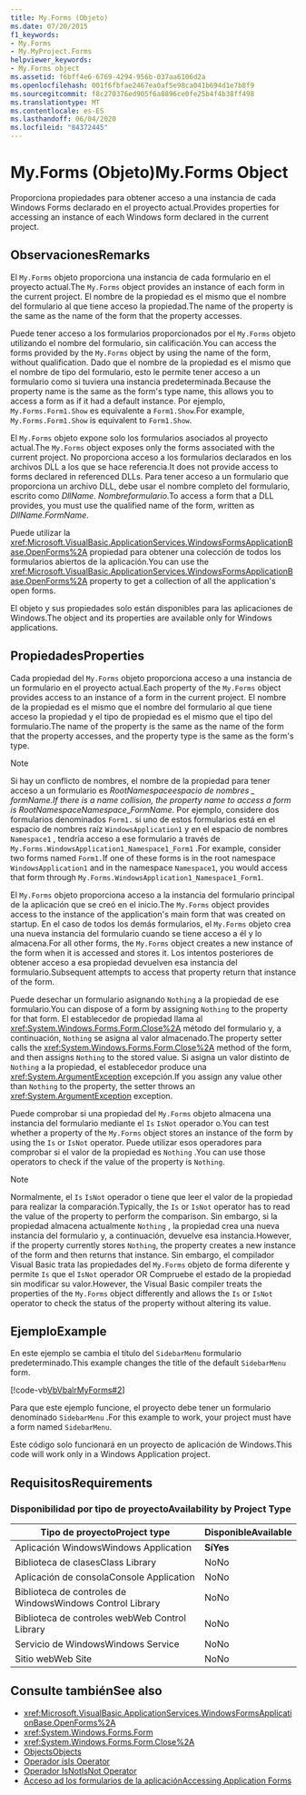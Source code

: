 ```yaml
---
title: My.Forms (Objeto)
ms.date: 07/20/2015
f1_keywords:
- My.Forms
- My.MyProject.Forms
helpviewer_keywords:
- My.Forms object
ms.assetid: f6bff4e6-6769-4294-956b-037aa6106d2a
ms.openlocfilehash: 001f6fbfae2467ea0af5e98ca041b694d1e7b8f9
ms.sourcegitcommit: f8c270376ed905f6a8896ce0fe25b4f4b38ff498
ms.translationtype: MT
ms.contentlocale: es-ES
ms.lasthandoff: 06/04/2020
ms.locfileid: "84372445"
---
```

# <a name="myforms-object"></a><span data-ttu-id="b4be1-102">My.Forms (Objeto)</span><span class="sxs-lookup"><span data-stu-id="b4be1-102">My.Forms Object</span></span>

<span data-ttu-id="b4be1-103">Proporciona propiedades para obtener acceso a una instancia de cada Windows Forms declarado en el proyecto actual.</span><span class="sxs-lookup"><span data-stu-id="b4be1-103">Provides properties for accessing an instance of each Windows form declared in the current project.</span></span>

## <a name="remarks"></a><span data-ttu-id="b4be1-104">Observaciones</span><span class="sxs-lookup"><span data-stu-id="b4be1-104">Remarks</span></span>

<span data-ttu-id="b4be1-105">El `My.Forms` objeto proporciona una instancia de cada formulario en el proyecto actual.</span><span class="sxs-lookup"><span data-stu-id="b4be1-105">The `My.Forms` object provides an instance of each form in the current project.</span></span> <span data-ttu-id="b4be1-106">El nombre de la propiedad es el mismo que el nombre del formulario al que tiene acceso la propiedad.</span><span class="sxs-lookup"><span data-stu-id="b4be1-106">The name of the property is the same as the name of the form that the property accesses.</span></span>

<span data-ttu-id="b4be1-107">Puede tener acceso a los formularios proporcionados por el `My.Forms` objeto utilizando el nombre del formulario, sin calificación.</span><span class="sxs-lookup"><span data-stu-id="b4be1-107">You can access the forms provided by the `My.Forms` object by using the name of the form, without qualification.</span></span> <span data-ttu-id="b4be1-108">Dado que el nombre de la propiedad es el mismo que el nombre de tipo del formulario, esto le permite tener acceso a un formulario como si tuviera una instancia predeterminada.</span><span class="sxs-lookup"><span data-stu-id="b4be1-108">Because the property name is the same as the form's type name, this allows you to access a form as if it had a default instance.</span></span> <span data-ttu-id="b4be1-109">Por ejemplo, `My.Forms.Form1.Show` es equivalente a `Form1.Show`.</span><span class="sxs-lookup"><span data-stu-id="b4be1-109">For example, `My.Forms.Form1.Show` is equivalent to `Form1.Show`.</span></span>

<span data-ttu-id="b4be1-110">El `My.Forms` objeto expone solo los formularios asociados al proyecto actual.</span><span class="sxs-lookup"><span data-stu-id="b4be1-110">The `My.Forms` object exposes only the forms associated with the current project.</span></span> <span data-ttu-id="b4be1-111">No proporciona acceso a los formularios declarados en los archivos DLL a los que se hace referencia.</span><span class="sxs-lookup"><span data-stu-id="b4be1-111">It does not provide access to forms declared in referenced DLLs.</span></span> <span data-ttu-id="b4be1-112">Para tener acceso a un formulario que proporciona un archivo DLL, debe usar el nombre completo del formulario, escrito como *DllName*. *Nombreformulario*.</span><span class="sxs-lookup"><span data-stu-id="b4be1-112">To access a form that a DLL provides, you must use the qualified name of the form, written as *DllName*.*FormName*.</span></span>

<span data-ttu-id="b4be1-113">Puede utilizar la <xref:Microsoft.VisualBasic.ApplicationServices.WindowsFormsApplicationBase.OpenForms%2A> propiedad para obtener una colección de todos los formularios abiertos de la aplicación.</span><span class="sxs-lookup"><span data-stu-id="b4be1-113">You can use the <xref:Microsoft.VisualBasic.ApplicationServices.WindowsFormsApplicationBase.OpenForms%2A> property to get a collection of all the application's open forms.</span></span>

<span data-ttu-id="b4be1-114">El objeto y sus propiedades solo están disponibles para las aplicaciones de Windows.</span><span class="sxs-lookup"><span data-stu-id="b4be1-114">The object and its properties are available only for Windows applications.</span></span>

## <a name="properties"></a><span data-ttu-id="b4be1-115">Propiedades</span><span class="sxs-lookup"><span data-stu-id="b4be1-115">Properties</span></span>

<span data-ttu-id="b4be1-116">Cada propiedad del `My.Forms` objeto proporciona acceso a una instancia de un formulario en el proyecto actual.</span><span class="sxs-lookup"><span data-stu-id="b4be1-116">Each property of the `My.Forms` object provides access to an instance of a form in the current project.</span></span> <span data-ttu-id="b4be1-117">El nombre de la propiedad es el mismo que el nombre del formulario al que tiene acceso la propiedad y el tipo de propiedad es el mismo que el tipo del formulario.</span><span class="sxs-lookup"><span data-stu-id="b4be1-117">The name of the property is the same as the name of the form that the property accesses, and the property type is the same as the form's type.</span></span>

> [!NOTE]
> <span data-ttu-id="b4be1-118">Si hay un conflicto de nombres, el nombre de la propiedad para tener acceso a un formulario es *RootNamespace*_*espacio de nombres* \_ *formName*.</span><span class="sxs-lookup"><span data-stu-id="b4be1-118">If there is a name collision, the property name to access a form is *RootNamespace*_*Namespace*\_*FormName*.</span></span> <span data-ttu-id="b4be1-119">Por ejemplo, considere dos formularios denominados `Form1.` si uno de estos formularios está en el espacio de nombres raíz `WindowsApplication1` y en el espacio de nombres `Namespace1` , tendría acceso a ese formulario a través de `My.Forms.WindowsApplication1_Namespace1_Form1` .</span><span class="sxs-lookup"><span data-stu-id="b4be1-119">For example, consider two forms named `Form1.`If one of these forms is in the root namespace `WindowsApplication1` and in the namespace `Namespace1`, you would access that form through `My.Forms.WindowsApplication1_Namespace1_Form1`.</span></span>

<span data-ttu-id="b4be1-120">El `My.Forms` objeto proporciona acceso a la instancia del formulario principal de la aplicación que se creó en el inicio.</span><span class="sxs-lookup"><span data-stu-id="b4be1-120">The `My.Forms` object provides access to the instance of the application's main form that was created on startup.</span></span> <span data-ttu-id="b4be1-121">En el caso de todos los demás formularios, el `My.Forms` objeto crea una nueva instancia del formulario cuando se tiene acceso a él y lo almacena.</span><span class="sxs-lookup"><span data-stu-id="b4be1-121">For all other forms, the `My.Forms` object creates a new instance of the form when it is accessed and stores it.</span></span> <span data-ttu-id="b4be1-122">Los intentos posteriores de obtener acceso a esa propiedad devuelven esa instancia del formulario.</span><span class="sxs-lookup"><span data-stu-id="b4be1-122">Subsequent attempts to access that property return that instance of the form.</span></span>

<span data-ttu-id="b4be1-123">Puede desechar un formulario asignando `Nothing` a la propiedad de ese formulario.</span><span class="sxs-lookup"><span data-stu-id="b4be1-123">You can dispose of a form by assigning `Nothing` to the property for that form.</span></span> <span data-ttu-id="b4be1-124">El establecedor de propiedad llama al <xref:System.Windows.Forms.Form.Close%2A> método del formulario y, a continuación, `Nothing` se asigna al valor almacenado.</span><span class="sxs-lookup"><span data-stu-id="b4be1-124">The property setter calls the <xref:System.Windows.Forms.Form.Close%2A> method of the form, and then assigns `Nothing` to the stored value.</span></span> <span data-ttu-id="b4be1-125">Si asigna un valor distinto de `Nothing` a la propiedad, el establecedor produce una <xref:System.ArgumentException> excepción.</span><span class="sxs-lookup"><span data-stu-id="b4be1-125">If you assign any value other than `Nothing` to the property, the setter throws an <xref:System.ArgumentException> exception.</span></span>

<span data-ttu-id="b4be1-126">Puede comprobar si una propiedad del `My.Forms` objeto almacena una instancia del formulario mediante el `Is` `IsNot` operador o.</span><span class="sxs-lookup"><span data-stu-id="b4be1-126">You can test whether a property of the `My.Forms` object stores an instance of the form by using the `Is` or `IsNot` operator.</span></span> <span data-ttu-id="b4be1-127">Puede utilizar esos operadores para comprobar si el valor de la propiedad es `Nothing` .</span><span class="sxs-lookup"><span data-stu-id="b4be1-127">You can use those operators to check if the value of the property is `Nothing`.</span></span>

> [!NOTE]
> <span data-ttu-id="b4be1-128">Normalmente, el `Is` `IsNot` operador o tiene que leer el valor de la propiedad para realizar la comparación.</span><span class="sxs-lookup"><span data-stu-id="b4be1-128">Typically, the `Is` or `IsNot` operator has to read the value of the property to perform the comparison.</span></span> <span data-ttu-id="b4be1-129">Sin embargo, si la propiedad almacena actualmente `Nothing` , la propiedad crea una nueva instancia del formulario y, a continuación, devuelve esa instancia.</span><span class="sxs-lookup"><span data-stu-id="b4be1-129">However, if the property currently stores `Nothing`, the property creates a new instance of the form and then returns that instance.</span></span> <span data-ttu-id="b4be1-130">Sin embargo, el compilador Visual Basic trata las propiedades del `My.Forms` objeto de forma diferente y permite `Is` que el `IsNot` operador OR Compruebe el estado de la propiedad sin modificar su valor.</span><span class="sxs-lookup"><span data-stu-id="b4be1-130">However, the Visual Basic compiler treats the properties of the `My.Forms` object differently and allows the `Is` or `IsNot` operator to check the status of the property without altering its value.</span></span>

## <a name="example"></a><span data-ttu-id="b4be1-131">Ejemplo</span><span class="sxs-lookup"><span data-stu-id="b4be1-131">Example</span></span>

<span data-ttu-id="b4be1-132">En este ejemplo se cambia el título del `SidebarMenu` formulario predeterminado.</span><span class="sxs-lookup"><span data-stu-id="b4be1-132">This example changes the title of the default `SidebarMenu` form.</span></span>

[!code-vb[VbVbalrMyForms#2](~/samples/snippets/visualbasic/VS_Snippets_VBCSharp/VbVbalrMyForms/VB/Class1.vb#2)]

<span data-ttu-id="b4be1-133">Para que este ejemplo funcione, el proyecto debe tener un formulario denominado `SidebarMenu` .</span><span class="sxs-lookup"><span data-stu-id="b4be1-133">For this example to work, your project must have a form named `SidebarMenu`.</span></span>

<span data-ttu-id="b4be1-134">Este código solo funcionará en un proyecto de aplicación de Windows.</span><span class="sxs-lookup"><span data-stu-id="b4be1-134">This code will work only in a Windows Application project.</span></span>

## <a name="requirements"></a><span data-ttu-id="b4be1-135">Requisitos</span><span class="sxs-lookup"><span data-stu-id="b4be1-135">Requirements</span></span>

### <a name="availability-by-project-type"></a><span data-ttu-id="b4be1-136">Disponibilidad por tipo de proyecto</span><span class="sxs-lookup"><span data-stu-id="b4be1-136">Availability by Project Type</span></span>

|<span data-ttu-id="b4be1-137">Tipo de proyecto</span><span class="sxs-lookup"><span data-stu-id="b4be1-137">Project type</span></span>|<span data-ttu-id="b4be1-138">Disponible</span><span class="sxs-lookup"><span data-stu-id="b4be1-138">Available</span></span>|
|---|---|
|<span data-ttu-id="b4be1-139">Aplicación Windows</span><span class="sxs-lookup"><span data-stu-id="b4be1-139">Windows Application</span></span>|<span data-ttu-id="b4be1-140">**Sí**</span><span class="sxs-lookup"><span data-stu-id="b4be1-140">**Yes**</span></span>|
|<span data-ttu-id="b4be1-141">Biblioteca de clases</span><span class="sxs-lookup"><span data-stu-id="b4be1-141">Class Library</span></span>|<span data-ttu-id="b4be1-142">No</span><span class="sxs-lookup"><span data-stu-id="b4be1-142">No</span></span>|
|<span data-ttu-id="b4be1-143">Aplicación de consola</span><span class="sxs-lookup"><span data-stu-id="b4be1-143">Console Application</span></span>|<span data-ttu-id="b4be1-144">No</span><span class="sxs-lookup"><span data-stu-id="b4be1-144">No</span></span>|
|<span data-ttu-id="b4be1-145">Biblioteca de controles de Windows</span><span class="sxs-lookup"><span data-stu-id="b4be1-145">Windows Control Library</span></span>|<span data-ttu-id="b4be1-146">No</span><span class="sxs-lookup"><span data-stu-id="b4be1-146">No</span></span>|
|<span data-ttu-id="b4be1-147">Biblioteca de controles web</span><span class="sxs-lookup"><span data-stu-id="b4be1-147">Web Control Library</span></span>|<span data-ttu-id="b4be1-148">No</span><span class="sxs-lookup"><span data-stu-id="b4be1-148">No</span></span>|
|<span data-ttu-id="b4be1-149">Servicio de Windows</span><span class="sxs-lookup"><span data-stu-id="b4be1-149">Windows Service</span></span>|<span data-ttu-id="b4be1-150">No</span><span class="sxs-lookup"><span data-stu-id="b4be1-150">No</span></span>|
|<span data-ttu-id="b4be1-151">Sitio web</span><span class="sxs-lookup"><span data-stu-id="b4be1-151">Web Site</span></span>|<span data-ttu-id="b4be1-152">No</span><span class="sxs-lookup"><span data-stu-id="b4be1-152">No</span></span>|

## <a name="see-also"></a><span data-ttu-id="b4be1-153">Consulte también</span><span class="sxs-lookup"><span data-stu-id="b4be1-153">See also</span></span>

- <xref:Microsoft.VisualBasic.ApplicationServices.WindowsFormsApplicationBase.OpenForms%2A>
- <xref:System.Windows.Forms.Form>
- <xref:System.Windows.Forms.Form.Close%2A>
- [<span data-ttu-id="b4be1-154">Objects</span><span class="sxs-lookup"><span data-stu-id="b4be1-154">Objects</span></span>](index.md)
- [<span data-ttu-id="b4be1-155">Operador is</span><span class="sxs-lookup"><span data-stu-id="b4be1-155">Is Operator</span></span>](../operators/is-operator.md)
- [<span data-ttu-id="b4be1-156">Operador IsNot</span><span class="sxs-lookup"><span data-stu-id="b4be1-156">IsNot Operator</span></span>](../operators/isnot-operator.md)
- [<span data-ttu-id="b4be1-157">Acceso ad los formularios de la aplicación</span><span class="sxs-lookup"><span data-stu-id="b4be1-157">Accessing Application Forms</span></span>](../../developing-apps/programming/accessing-application-forms.md)
